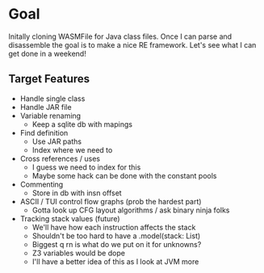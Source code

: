 # Goal

Initally cloning WASMFile for Java class files. Once I can parse and disassemble the goal is to make a nice RE framework. Let's see what I can get done in a weekend!

## Target Features

* Handle single class
* Handle JAR file
* Variable renaming
  - Keep a sqlite db with mapings
* Find definition
  - Use JAR paths
  - Index where we need to
* Cross references / uses
  - I guess we need to index for this
  - Maybe some hack can be done with the constant pools
* Commenting
  - Store in db with insn offset
* ASCII / TUI control flow graphs (prob the hardest part)
  - Gotta look up CFG layout algorithms / ask binary ninja folks
* Tracking stack values (future)
  - We'll have how each instruction affects the stack
  - Shouldn't be too hard to have a .model(stack: List)
  - Biggest q rn is what do we put on it for unknowns?
  - Z3 variables would be dope
  - I'll have a better idea of this as I look at JVM more
